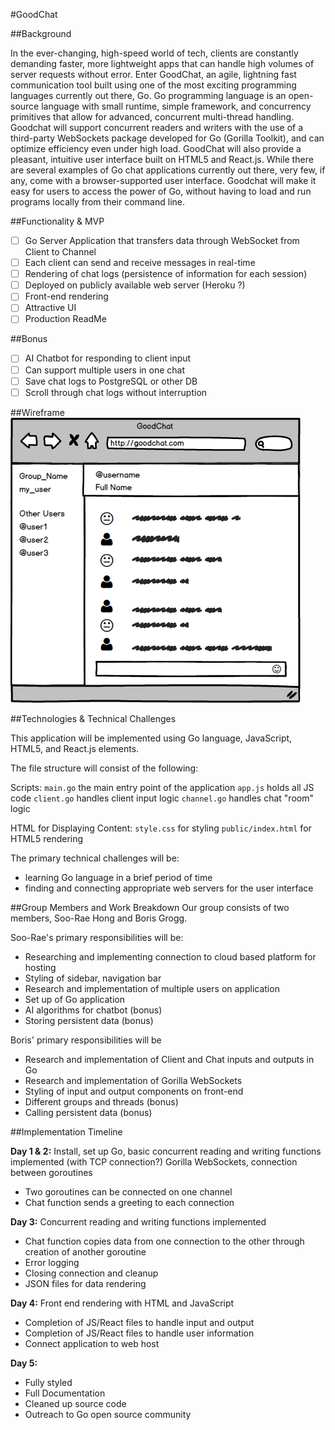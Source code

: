 #GoodChat

##Background

In the ever-changing, high-speed world of tech, clients are constantly demanding faster, more lightweight apps that can handle high volumes of server requests without error. Enter GoodChat, an agile, lightning fast communication tool built using one of the most exciting programming languages currently out there, Go. Go programming language is an open-source language with small runtime, simple framework, and concurrency primitives that allow for advanced, concurrent multi-thread handling. Goodchat will support concurrent readers and writers with the use of a third-party WebSockets package developed for Go (Gorilla Toolkit), and can optimize efficiency even under high load. GoodChat will also provide a pleasant, intuitive user interface built on HTML5 and React.js. While there are several examples of Go chat applications currently out there, very few, if any, come with a browser-supported user interface. Goodchat will make it easy for users to access the power of Go, without having to load and run programs locally from their command line.

##Functionality & MVP

- [ ] Go Server Application that transfers data through WebSocket from Client to Channel
- [ ] Each client can send and receive messages in real-time
- [ ] Rendering of chat logs (persistence of information for each session)
- [ ] Deployed on publicly available web server (Heroku ?)
- [ ] Front-end rendering
- [ ] Attractive UI
- [ ] Production ReadMe

##Bonus
- [ ] AI Chatbot for responding to client input
- [ ] Can support multiple users in one chat
- [ ] Save chat logs to PostgreSQL or other DB
- [ ] Scroll through chat logs without interruption

##Wireframe
![Wireframe](/goodchat.png)

##Technologies & Technical Challenges

This application will be implemented using Go language, JavaScript, HTML5, and React.js elements.

The file structure will consist of the following:

Scripts:
```main.go``` the main entry point of the application
```app.js``` holds all JS code
```client.go``` handles client input logic
```channel.go``` handles chat "room" logic

HTML for Displaying Content:
```style.css``` for styling
```public/index.html``` for HTML5 rendering

The primary technical challenges will be:
- learning Go language in a brief period of time
- finding and connecting appropriate web servers for the user interface

##Group Members and Work Breakdown
Our group consists of two members, Soo-Rae Hong and Boris Grogg.

Soo-Rae's primary responsibilities will be:
- Researching and implementing connection to cloud based platform for hosting
- Styling of sidebar, navigation bar
- Research and implementation of multiple users on application
- Set up of Go application
- AI algorithms for chatbot (bonus)
- Storing persistent data (bonus)

Boris' primary responsibilities will be
- Research and implementation of Client and Chat inputs and outputs in Go
- Research and implementation of Gorilla WebSockets
- Styling of input and output components on front-end
- Different groups and threads (bonus)
- Calling persistent data (bonus)

##Implementation Timeline

**Day 1 & 2:** Install, set up Go, basic concurrent reading and writing functions implemented (with TCP connection?) Gorilla WebSockets, connection between goroutines
- Two goroutines can be connected on one channel
- Chat function sends a greeting to each connection

**Day 3:** Concurrent reading and writing functions implemented
- Chat function copies data from one connection to the other through creation of another goroutine
- Error logging
- Closing connection and cleanup
- JSON files for data rendering

**Day 4:** Front end rendering with HTML and JavaScript  
- Completion of JS/React files to handle input and output
- Completion of JS/React files to handle user information
- Connect application to web host

**Day 5:**
- Fully styled
- Full Documentation
- Cleaned up source code
- Outreach to Go open source community
